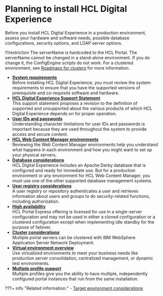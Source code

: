 # Planning to install HCL Digital Experience

Before you install HCL Digital Experience in a production environment, assess your hardware and software needs, possible database configurations, security options, and LDAP server options.

!!!restriction
    The serverName is hardcoded to the HCL Portal. The serverName cannot be changed in a stand-alone environment. If you do change it, the ConfigEngine scripts do not work. For a clustered environment, see [Roadmaps for clusters](../traditional_deployment/roadmaps/rm_install_deployment/rm_clusters/rm_cluster_parent.md) for more information.


-   **[System requirements](../../system_requirements/index.md)**  
Before installing HCL Digital Experience, you must review the system requirements to ensure that you have the supported versions of prerequisite and co-requisite software and hardware.
-   **[HCL Digital Experience Support Statement](../../software_support.md)**  
This support statement proposes a revision to the definition of supported and unsupported about the various products of which HCL Digital Experience depends on for proper operation.
-   **[User IDs and passwords](sec_chars.md)**  
Understanding character limitations for user IDs and passwords is important because they are used throughout the system to provide access and secure content.
-   **[HCL Web Content Manager environments](../traditional_deployment/wcm_env/index.md)**  
Reviewing the Web Content Manager environments help you understand what happens in each environment and how you might want to set up your physical servers.
-   **[Database considerations](../traditional_deployment/database_consideration/index.md)**  
HCL Digital Experience includes an Apache Derby database that is configured and ready for immediate use. But for a production environment or any environment for HCL Web Content Manager, you must use one of the other supported database management systems.
-   **[User registry considerations](../traditional_deployment/user_registry_consideration/index.md)**  
A user registry or repository authenticates a user and retrieves information about users and groups to do security-related functions, including authorization.
-   **[High availability](express_ha.md)**  
 HCL Portal Express offering is licensed for use in a single-server configuration and may not be used in either a cloned configuration or a clustered configuration except when implementing idle standby for the purpose of failover.
-   **[Cluster considerations](../traditional_deployment/cluster_consideration/index.md)**  
Multiple portal servers can be clustered with IBM WebSphere Application Server Network Deployment.
-   **[Virtual environment overview](plan_virt_envir.md)**  
Use virtualized environments to meet your business needs like production server consolidation, centralized management, or dynamic test environments.
-   **[Multiple profile support](plan_multiple_profile.md)**  
Multiple profiles give you the ability to have multiple, independently configured portal instances that run from the same installation.

???+ info "Related information:"
    - [Target environment considerations](../../../deployment/manage/migrate/settingup_target_env/mig_plan_targetenvironment.md)

